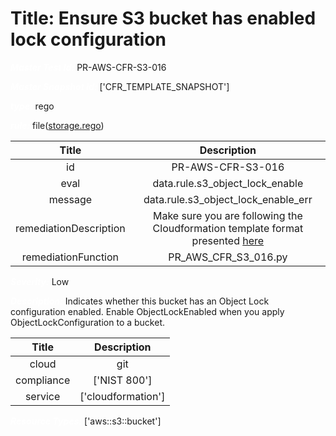 



# Title: Ensure S3 bucket has enabled lock configuration


***<font color="white">Master Test Id:</font>*** PR-AWS-CFR-S3-016

***<font color="white">Master Snapshot Id:</font>*** ['CFR_TEMPLATE_SNAPSHOT']

***<font color="white">type:</font>*** rego

***<font color="white">rule:</font>*** file([storage.rego])  
  
  
  
  

|Title|Description|
| :---: | :---: |
|id|PR-AWS-CFR-S3-016|
|eval|data.rule.s3_object_lock_enable|
|message|data.rule.s3_object_lock_enable_err|
|remediationDescription|Make sure you are following the Cloudformation template format presented <a href='https://docs.aws.amazon.com/AWSCloudFormation/latest/UserGuide/aws-properties-s3-bucket.html#cfn-s3-bucket-objectlockenabled' target='_blank'>here</a>|
|remediationFunction|PR_AWS_CFR_S3_016.py|


***<font color="white">Severity:</font>*** Low

***<font color="white">Description:</font>*** Indicates whether this bucket has an Object Lock configuration enabled. Enable ObjectLockEnabled when you apply ObjectLockConfiguration to a bucket.  
  
  

|Title|Description|
| :---: | :---: |
|cloud|git|
|compliance|['NIST 800']|
|service|['cloudformation']|


***<font color="white">Resource Types:</font>*** ['aws::s3::bucket']


[storage.rego]: https://github.com/prancer-io/prancer-compliance-test/tree/master/aws/iac/storage.rego
